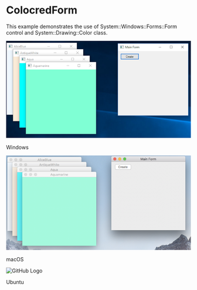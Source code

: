 # ColocredForm

This example demonstrates the use of System::Windows::Forms::Form control and System::Drawing::Color class.

![GitHub Logo](../../../docs/Pictures/Examples/Forms/ColoredFormW.png)

Windows

![GitHub Logo](../../../docs/Pictures/Examples/Forms/ColoredFormM.png)

macOS

![GitHub Logo](../../../docs/Pictures/Examples/Forms/ColoredFormU.png)

Ubuntu
